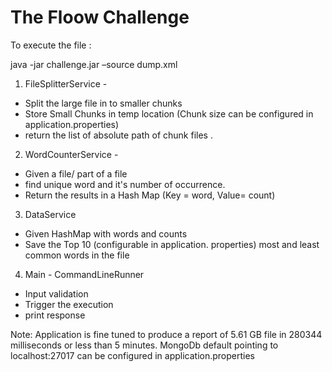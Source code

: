 # The Floow Challenge

To execute the file :

java -jar challenge.jar –source dump.xml

1. FileSplitterService -
 * Split the large file in to smaller chunks
 * Store Small Chunks in temp location (Chunk size can be configured in application.properties)
 * return the list of absolute path of chunk files .

2. WordCounterService -
 * Given a file/ part of a file
 * find unique word and it's number of occurrence.
 * Return the results in a Hash Map (Key = word, Value= count)

3. DataService
 * Given HashMap with words and counts
 * Save the Top 10 (configurable in application. properties) most and least common words in the file

4. Main - CommandLineRunner
 * Input validation
 * Trigger the execution
 * print response


Note:
Application is fine tuned to produce a report of 5.61 GB file in 280344 milliseconds or less than 5 minutes.
MongoDb default pointing to localhost:27017 can be configured in application.properties


